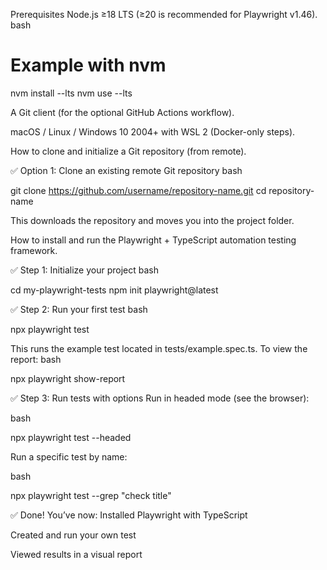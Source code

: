 Prerequisites
Node.js ≥18 LTS (≥20 is recommended for Playwright v1.46).
 bash

# Example with nvm
nvm install --lts
nvm use --lts


A Git client (for the optional GitHub Actions workflow).


macOS / Linux / Windows 10 2004+ with WSL 2 (Docker-only steps).

How to clone and initialize a Git repository (from remote).

✅ Option 1: Clone an existing remote Git repository
bash

git clone https://github.com/username/repository-name.git
cd repository-name

This downloads the repository and moves you into the project folder.

How to install and run the Playwright + TypeScript automation testing framework.

✅ Step 1: Initialize your project
bash

cd my-playwright-tests
npm init playwright@latest

✅ Step 2: Run your first test
bash

npx playwright test

This runs the example test located in tests/example.spec.ts.
To view the report:
bash

npx playwright show-report



✅ Step 3: Run tests with options
Run in headed mode (see the browser):

 bash

npx playwright test --headed

Run a specific test by name:

 bash

npx playwright test --grep "check title"


✅ Done!
You’ve now:
Installed Playwright with TypeScript


Created and run your own test


Viewed results in a visual report
